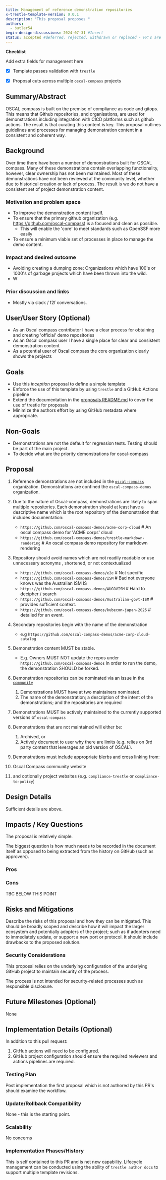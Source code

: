 ```yaml
---
title: Management of reference demonstration repositories
x-trestle-template-version: 0.0.1
description: "This proposal proposes "
authors:
  - butler54
begin-design-discussions: 2024-07-31 #Insert
status: accepted #deferred, rejected, withdrawn or replaced - PR's are not accepted. Status is based on main. Rejected is unlikely to exist except where a clear record is required 
---
```


**Checklist**


<!--> Add extra fields for management here <!-->

- [x] Template passes validation with `trestle`
- [x] Proposal cuts across multiple `oscal-compass` projects



## Summary/Abstract

OSCAL compass is built on the premise of compliance as code and gitops.
This means that Github repositories, and organisations, are used for demonstrations including integration with CICD platforms such as github actions.
The result is that curating this content is key.
This proposal outlines guidelines and processes for managing demonstration content in a consistent and coherent way.

## Background

Over time there have been a number of demonstrations built for OSCAL compass.
Many of these demonstrations contain overlapping functionality, however, clear ownership has not been maintained.
Most of these demonstrations have not been reviewed at the community level, whether due to historical creation or lack of process.
The result is we do not have a consistent set of project demonstration content.

### Motivation and problem space

- To improve the demonstration content itself.
- To ensure that the primary github organization (e.g. https://github.com/oscal-compass) is a focused and clean as possible. 
  - This will enable the 'core' to meet standards such as OpenSSF more easily
- To ensure a minimum viable set of processes in place to manage the demo content.


### Impact and desired outcome

- Avoiding creating a dumping zone: Organizations which have 100's or 1000's of garbage projects which have been thrown into the wild.
- W

### Prior discussion and links

- Mostly via slack / f2f conversations.


## User/User Story (Optional)

- As an Oscal compass contributor I have a clear process for obtaining and creating 'official' demo repositories
- As an Oscal compass user I have a single place for clear and consistent demonstration content
- As a potential user of Oscal compass the core organization clearly shows the projects 

## Goals

- Use this *inception* proposal to define a simple template
- Enforce the use of this template by using `trestle` and a GitHub Actions pipeline
- Extend the documentation in the [proposals README.md](./README.md) to cover the use of trestle for proposals
- Minimize the authors effort by using GitHub metadata where appropriate.

## Non-Goals

- Demonstrations are not the default for regression tests. Testing should be part of the main project.
- To decide what are the priority demonstrations for oscal-compass

## Proposal

1. Reference demonstrations are not included in the [`oscal-compass`](https://github.com/oscal-compass) organization. Demonstrations are confined the `oscal-compass-demos` organization.
2. Due to the nature of Oscal-compass, demonstrations are likely to span multiple repositories. Each demonstration should at least have a descriptive name which is the root repository of the demonstration that includes documentation: 
   - `https://github.com/oscal-compass-demos/acme-corp-cloud` # An oscal compass demo for 'ACME corps' cloud
   - `https://github.com/oscal-compass-demos/trestle-markdown-rendering` # An oscal compass demo repository for markdown rendering
3. Repository should avoid names which are not readily readable or use unnecessary acronyms , shortened, or not contextualized
   - `https://github.com/oscal-compass-demos/e2e` # Not specific
   - `https://github.com/oscal-compass-demos/ISM` # Bad not everyone knows was the Australian ISM IS
   - `https://github.com/oscal-compass-demos/AUGOVISM` # Hard to decipher / search
   - `https://github.com/oscal-compass-demos/Australian-govt-ISM` # provides sufficient context.
   - `https://github.com/oscal-compass-demos/kubecon-japan-2025` # detailed for an event. 
4. Secondary repositories begin with the name of the demonstration
   - e.g `https://github.com/oscal-compass-demos/acme-corp-cloud-catalog`

5. Demonstration content MUST be stable. 
   - E.g. Owners MUST NOT update the repos under `https://github.com/oscal-compass-demos` in order to run the demo, the demonstration SHOULD be forked.
6. Demonstration repositories can be nominated via an issue in the  [`community`](https://github.com/oscal-compass/community)
   1. Demonstrations MUST have at two maintainers nominated.
   2. The name of the demonstration; a description of the intent of the demonstrations; and the repositories are required
7. Demonstrations MUST be actively maintained to the currently supported versions of `oscal-compass`
8. Demonstrations that are not maintained will either be:
   1. Archived, or
   2. Actively document to user why there are limits (e.g. relies on 3rd party content that leverages an old version of OSCAL).
9.  Demonstrations must include appropriate blerbs and cross linking from:
   1.  Oscal Compass community website
   2.  and optionally project websites (e.g. `compliance-trestle` or `compliance-to-policy`)


## Design Details

Sufficient details are above.

## Impacts / Key Questions

The proposal is relatively simple.

The biggest question is how much needs to be recorded in the document itself as opposed to being extracted from the history on GitHub (such as approvers).


### Pros


### Cons

TBC BELOW THIS POINT

## Risks and Mitigations

Describe the risks of this proposal and how they can be mitigated. This should be broadly scoped and describe how it will impact the larger ecosystem and potentially adopters of the project; such as if adopters need to immediately update, or support a new port or protocol. It should include drawbacks to the proposed solution. 

### Security Considerations

This proposal relies on the underlying configuration of the underlying GitHub project to maintain security of the process.

The process is not intended for security-related processes such as responsible disclosure.


## Future Milestones (Optional)

None

## Implementation Details (Optional) 

In addition to this pull request:
  
1. GitHub actions will need to be configured.
2. GitHub project configuration should ensure the required reviewers and actions pipelines are required.


### Testing Plan

Post implementation the first proposal which is not authored by this PR's should examine the workflow.


### Update/Rollback Compatibility

None - this is the starting point.

### Scalability

No concerns

### Implementation Phases/History

This is self contained to this PR and is net new capability.
Lifecycle management can be conducted using the ability of `trestle author docs` to support multiple template revisions. 